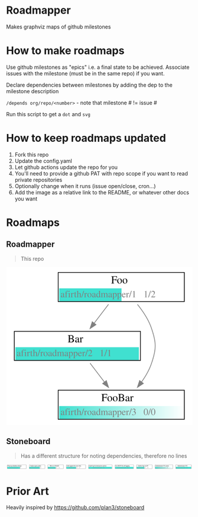 # Roadmapper

Makes graphviz maps of github milestones

# How to make roadmaps

Use github milestones as "epics" i.e. a final state to be achieved.
Associate issues with the milestone (must be in the same repo) if you want.

Declare dependencies between milestones by adding the dep to the milestone description

`/depends org/repo/<number>` - note that milestone # != issue #

Run this script to get a `dot` and `svg`

# How to keep roadmaps updated

1. Fork this repo
1. Update the config.yaml
1. Let github actions update the repo for you
  1. You'll need to provide a github PAT with repo scope if you want to read private repositories
  1. Optionally change when it runs (issue open/close, cron...)
1. Add the image as a relative link to the README, or whatever other docs you want

# Roadmaps
## Roadmapper
> This repo

![roadmapper](output/roadmapper.svg)
## Stoneboard
> Has a different structure for noting dependencies, therefore no lines

![Stoneboard](output/stoneboard.svg)

# Prior Art

Heavily inspired by https://github.com/plan3/stoneboard
